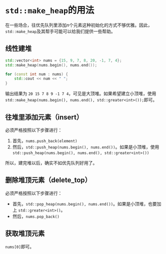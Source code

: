 # `std::make_heap`的用法

在一些场合，往优先队列里添加$n$个元素这种初始化的方式不够优雅。因此，`std::make_heap`及其帮手可能可以给我们提供一些帮助。

## 线性建堆

```cpp
std::vector<int> nums = {15, 9, 7, 8, 20, -1, 7, 4};
std::make_heap(nums.begin(), nums.end());

for (const int num : nums) {
    std::cout << num << " ";
}
```

输出结果为 `20 15 7 8 9 -1 7 4`，可见是大顶堆。如果希望建立小顶堆，使用 `std::make_heap(nums.begin(), nums.end(), std::greater<int>());`即可。

## 往堆里添加元素（insert）

必须严格按照以下步骤进行：

1. 首先，`nums.push_back(element)`
2. 然后，`std::push_heap(nums.begin(), nums.end())`。如果是小顶堆，使用 `std::push_heap(nums.begin(), nums.end(), std::greater<int>())`

所以，建完堆以后，确实不如优先队列好用了。

## 删除堆顶元素（delete_top）

必须严格按照以下步骤进行：

* 首先，`std::pop_heap(nums.begin(), nums.end())`。如果是小顶堆，也要加上 `std::greater<int>()`。
* 然后，`nums.pop_back()`

## 获取堆顶元素

`nums[0]`即可。
